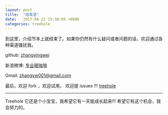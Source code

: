 ```yaml
---
layout: post
title:  "结束语"
date:   2017-06-22 15:38:09 +0800
categories: treehole
---
```


到这里，介绍节本上就结束了。如果你仍然有什么疑问或者问题的话，欢迎通过各种渠道骚扰我。

github: [zhangyingwei](https://github.com/zhangyingwei)

新浪微博: [专业喝咖啡](http://weibo.com/zyw8866)

Gmail: [zhangyw001@gmail.com](mail:zhangyw001@gmail.com)

最后，欢迎 fork ，欢迎试用， 欢迎提 issues !!! [treehole](https://github.com/zhangyingwei/treehole)

----

<green>Treehole 它还是个小宝宝，我希望它有一天能成长起来!!! 希望它有这个机会，我会努力的。<green>
